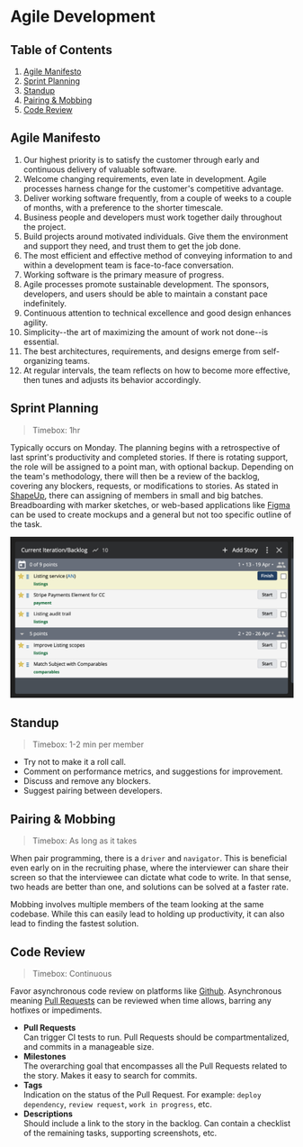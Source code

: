 # Agile Development

## Table of Contents
1. [Agile Manifesto](#agile-manifesto)
1. [Sprint Planning](#sprint-planning)
1. [Standup](#standup)
1. [Pairing & Mobbing](#pairing-&-mobbing)
1. [Code Review](#code-review)

## Agile Manifesto
1. Our highest priority is to satisfy the customer through early and continuous delivery of valuable software.
1. Welcome changing requirements, even late in development. Agile processes harness change for the customer's competitive advantage.
1. Deliver working software frequently, from a couple of weeks to a couple of months, with a preference to the shorter timescale.
1. Business people and developers must work together daily throughout the project.
1. Build projects around motivated individuals. Give them the environment and support they need, and trust them to get the job done.
1. The most efficient and effective method of conveying information to and within a development team is face-to-face conversation.
1. Working software is the primary measure of progress.
1. Agile processes promote sustainable development. The sponsors, developers, and users should be able to maintain a constant pace indefinitely.
1. Continuous attention to technical excellence and good design enhances agility.
1. Simplicity--the art of maximizing the amount of work not done--is essential.
1. The best architectures, requirements, and designs emerge from self-organizing teams.
1. At regular intervals, the team reflects on how to become more effective, then tunes and adjusts its behavior accordingly.

## Sprint Planning
> Timebox: 1hr

Typically occurs on Monday. The planning begins with a retrospective of last sprint's productivity and completed stories. If there is rotating support, the role will be assigned to a point man, with optional backup. Depending on the team's methodology, there will then be a review of the backlog, covering any blockers, requests, or modifications to stories. As stated in [ShapeUp](https://basecamp.com/shapeup/webbook), there can assigning of members in small and big batches. Breadboarding with marker sketches, or web-based applications like [Figma](https://www.figma.com) can be used to create mockups and a general but not too specific outline of the task. 

![Agile Pivotal Tracker](/images/agile-pivotal-tracker.png)

## Standup
> Timebox: 1-2 min per member

* Try not to make it a roll call.
* Comment on performance metrics, and suggestions for improvement.
* Discuss and remove any blockers.
* Suggest pairing between developers.

## Pairing & Mobbing
> Timebox: As long as it takes

When pair programming, there is a `driver` and `navigator`. This is beneficial even early on in the recruiting phase, where the interviewer can share their screen so that the interviewee can dictate what code to write. In that sense, two heads are better than one, and solutions can be solved at a faster rate.

Mobbing involves multiple members of the team looking at the same codebase. While this can easily lead to holding up productivity, it can also lead to finding the fastest solution. 

## Code Review
> Timebox: Continuous

Favor asynchronous code review on platforms like [Github](https://github.com). Asynchronous meaning [Pull Requests](https://help.github.com/en/github/collaborating-with-issues-and-pull-requests/about-pull-requests) can be reviewed when time allows, barring any hotfixes or impediments.

* **Pull Requests**   
Can trigger CI tests to run. Pull Requests should be compartmentalized, and commits in a manageable size. 
* **Milestones**  
The overarching goal that encompasses all the Pull Requests related to the story. Makes it easy to search for commits.
* **Tags**  
Indication on the status of the Pull Request. For example: `deploy dependency`, `review request`, `work in progress`, etc. 
* **Descriptions**  
Should include a link to the story in the backlog. Can contain a checklist of the remaining tasks, supporting screenshots, etc.
